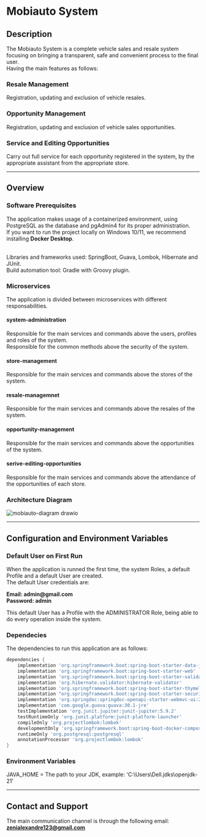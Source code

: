 # Mobiauto System
## Description
The Mobiauto System is a complete vehicle sales and resale system focusing on bringing a transparent, safe and convenient process to the final user. <br>
Having the main features as follows: <br>
### Resale Management
Registration, updating and exclusion of vehicle resales. <br>
### Opportunity Management
Registration, updating and exclusion of vehicle sales opportunities. <br>
### Service and Editing Opportunities
Carry out full service for each opportunity registered in the system, by the appropriate assistant from the appropriate store. <br>

---------------------------------------------

## Overview
### Software Prerequisites
The application makes usage of a containerized environment, using PostgreSQL as the database and pgAdmin4 for its proper administration. <br>
If you want to run the project locally on Windows 10/11, we recommend installing <strong>Docker Desktop</strong>. <br> <br>

Libraries and frameworks used: SpringBoot, Guava, Lombok, Hibernate and JUnit. <br>
Build automation tool: Gradle with Groovy plugin. <br>

### Microservices
The application is divided between microservices with different responsabilities.

#### system-administration
Responsible for the main services and commands above the users, profiles and roles of the system. <br>
Responsible for the common methods above the security of the system.

#### store-management
Responsible for the main services and commands above the stores of the system.

#### resale-managemnet
Responsible for the main services and commands above the resales of the system.

#### opportunity-management
Responsible for the main services and commands above the opportunities of the system.

#### serive-editing-opportunities
Responsible for the main services and commands above the attendance of the opportunities of each store.

### Architecture Diagram

![mobiauto-diagram drawio](https://github.com/zenialexandre/mobiauto-backend-interview/assets/84157233/467cd0f2-8cb2-4b72-bda1-1c4810f4d312)

---------------------------------------------

## Configuration and Environment Variables

### Default User on First Run
When the application is runned the first time, the system Roles, a default Profile and a default User are created. <br>
The default User credentials are: <br>

<strong>
Email: admin@gmail.com <br>
Password: admin <br>
</strong>

This default User has a Profile with the ADMINISTRATOR Role, being able to do every operation inside the system.

### Dependecies
The dependencies to run this application are as follows:

```gradle
dependencies {
	implementation 'org.springframework.boot:spring-boot-starter-data-jpa'
	implementation 'org.springframework.boot:spring-boot-starter-web'
	implementation 'org.springframework.boot:spring-boot-starter-validation'
	implementation 'org.hibernate.validator:hibernate-validator'
	implementation 'org.springframework.boot:spring-boot-starter-thymeleaf'
	implementation "org.springframework.boot:spring-boot-starter-security"
	implementation 'org.springdoc:springdoc-openapi-starter-webmvc-ui:2.0.2'
	implementation 'com.google.guava:guava:30.1-jre'
	testImplementation 'org.junit.jupiter:junit-jupiter:5.9.2'
	testRuntimeOnly 'org.junit.platform:junit-platform-launcher'
	compileOnly 'org.projectlombok:lombok'
	developmentOnly 'org.springframework.boot:spring-boot-docker-compose'
	runtimeOnly 'org.postgresql:postgresql'
	annotationProcessor 'org.projectlombok:lombok'
}
```

### Environment Variables
JAVA_HOME = The path to your JDK, example: 'C:\Users\Dell\.jdks\openjdk-21'

---------------------------------------------

## Contact and Support
The main communication channel is through the following email: <strong>zenialexandre123@gmail.com</strong>
